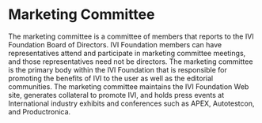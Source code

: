 # Marketing Committee

The marketing committee is a committee of members that reports to the
IVI Foundation Board of Directors. IVI Foundation members can have
representatives attend and participate in marketing committee meetings,
and those representatives need not be directors. The marketing committee
is the primary body within the IVI Foundation that is responsible for
promoting the benefits of IVI to the user as well as the editorial
communities. The marketing committee maintains the IVI Foundation Web
site, generates collateral to promote IVI, and holds press events at
International industry exhibits and conferences such as APEX,
Autotestcon, and Productronica.
